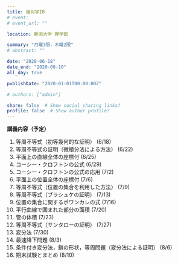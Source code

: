 ```yaml
---
title: 幾何学IB
# event: 
# event_url: ""

location: 新潟大学 理学部

summary: "月曜3限，木曜2限"
# abstract: ""

date: "2020-06-18"
date_end: "2020-08-10"
all_day: true

publishDate: "2020-01-01T00:00:00Z"

# authors: ["admin"]

share: false  # Show social sharing links?
profile: false  # Show author profile?
---
```


**講義内容（予定）**

1. 等周不等式（初等幾何的な証明） (6/18)
2. 等周不等式の証明（微積分法による方法） (6/22)
3. 平面上の直線全体の座標付 (6/25)
4. コーシー・クロフトンの公式 (6/29)
5. コーシー・クロフトンの公式の応用 (7/2)
6. 平面上の位置全体の座標付 (7/6)
7. 等周不等式（位置の集合を利用した方法） (7/9)
8. 等周不等式（ブラシュケの証明） (7/13)
9. 位置の集合に関するポワンカレの式 (7/16)
10. 平行曲線で囲まれた部分の面積 (7/20)
11. 管の体積 (7/23)
12. 等周不等式（サンタローの証明） (7/27)
13. 変分法 (7/30)
14. 最速降下問題 (8/3)
15. 条件付き変分法，鎖の形状，等周問題（変分法による証明） (8/6)
16. 期末試験とまとめ (8/10)
